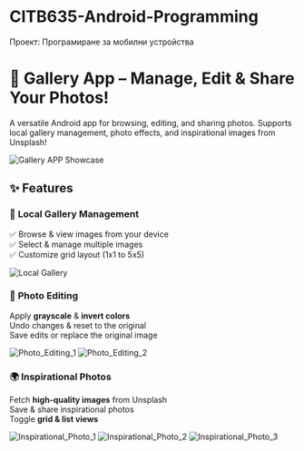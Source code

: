 # CITB635-Android-Programming
Проект: Програмиране за мобилни устройства

# 📸 Gallery App – Manage, Edit & Share Your Photos!  

A versatile Android app for browsing, editing, and sharing photos. Supports local gallery management, photo effects, and inspirational images from Unsplash!  

![Gallery APP Showcase](./showcase/Showcase.gif)

## ✨ Features  

### 📂 **Local Gallery Management**  
✅ Browse & view images from your device  
✅ Select & manage multiple images  
✅ Customize grid layout (1x1 to 5x5)

![Local Gallery](./showcase/Showcase_1.png)

### 🎨 **Photo Editing**  
Apply **grayscale** & **invert colors**  
Undo changes & reset to the original  
Save edits or replace the original image

![Photo_Editing_1](./showcase/Showcase_2.png)
![Photo_Editing_2](./showcase/Showcase_3.png)

### 🌍 **Inspirational Photos**  
Fetch **high-quality images** from Unsplash  
Save & share inspirational photos  
Toggle **grid & list views**  

![Inspirational_Photo_1](./showcase/Showcase_6.png)
![Inspirational_Photo_2](./showcase/Showcase_7.png)
![Inspirational_Photo_3](./showcase/Showcase_8.png)
